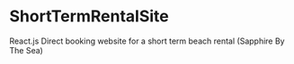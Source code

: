 # ShortTermRentalSite
React.js Direct booking website for a short term beach rental (Sapphire By The Sea)
